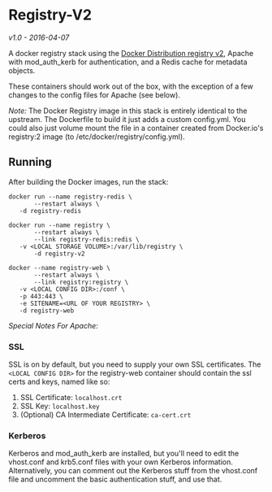 Registry-V2
===========

_v1.0 - 2016-04-07_

A docker registry stack using the [Docker Distribution registry v2](https://github.com/docker/distribution/tree/master/registry), Apache with mod_auth_kerb for authentication, and a Redis cache for metadata objects.

These containers should work out of the box, with the exception of a few changes to the config files for Apache \(see below\).

_Note:_ The Docker Registry image in this stack is entirely identical to the upstream.  The Dockerfile to build it just adds a custom config.yml.  You could also just volume mount the file in a container created from Docker.io's registry:2 image \(to /etc/docker/registry/config.yml\).

## Running ##

After building the Docker images, run the stack:

    docker run --name registry-redis \
           --restart always \
	   -d registry-redis
    
    docker run --name registry \
           --restart always \
           --link registry-redis:redis \
	   -v <LOCAL STORAGE VOLUME>:/var/lib/registry \
           -d registry-v2

    docker --name registry-web \
           --restart always \
           --link registry:registry \
	   -v <LOCAL CONFIG DIR>:/conf \
	   -p 443:443 \
	   -e SITENAME=<URL OF YOUR REGISTRY> \
	   -d registry-web
 
_Special Notes For Apache:_ 

### SSL ###

SSL is on by default, but you need to supply your own SSL certificates.  The `<LOCAL CONFIG DIR>` for the registry-web container should contain the ssl certs and keys, named like so:

1. SSL Certificate:                        `localhost.crt`
2. SSL Key:	                           `localhost.key`
3. (Optional) CA Intermediate Certificate: `ca-cert.crt`


### Kerberos ###

Kerberos and mod_auth_kerb are installed, but you'll need to edit the vhost.conf and krb5.conf files with your own Kerberos information.  Alternatively, you can comment out the Kerberos stuff from the vhost.conf file and uncomment the basic authentication stuff, and use that.
